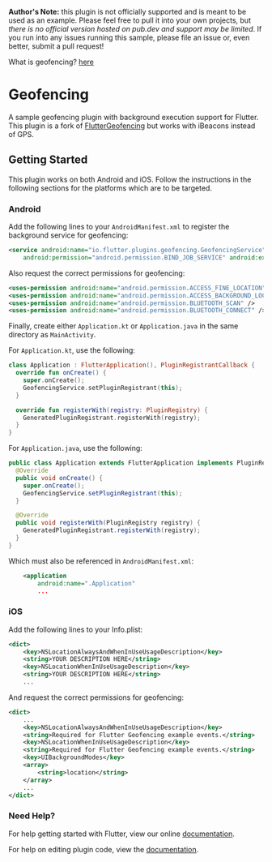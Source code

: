 **Author's Note:** this plugin is not officially supported and is meant to be used as an example. Please feel free to pull it into your own projects, but _there is no official version hosted on pub.dev and support may be limited_. If you run into any issues running this sample, please file an issue or, even better, submit a pull request!

What is geofencing? 
[here](https://developer.android.com/training/location/geofencing)

# Geofencing

A sample geofencing plugin with background execution support for Flutter.
This plugin is a fork of [FlutterGeofencing](https://github.com/bkonyi/FlutterGeofencing) but works with iBeacons instead of GPS.

## Getting Started
This plugin works on both Android and iOS. Follow the instructions in the following sections for the
platforms which are to be targeted.

### Android

Add the following lines to your `AndroidManifest.xml` to register the background service for
geofencing:

```xml
<service android:name="io.flutter.plugins.geofencing.GeofencingService"
    android:permission="android.permission.BIND_JOB_SERVICE" android:exported="true"/>
```

Also request the correct permissions for geofencing:

```xml
<uses-permission android:name="android.permission.ACCESS_FINE_LOCATION" />
<uses-permission android:name="android.permission.ACCESS_BACKGROUND_LOCATION" />
<uses-permission android:name="android.permission.BLUETOOTH_SCAN" />
<uses-permission android:name="android.permission.BLUETOOTH_CONNECT" />
```

Finally, create either `Application.kt` or `Application.java` in the same directory as `MainActivity`.
 
For `Application.kt`, use the following:

```kotlin
class Application : FlutterApplication(), PluginRegistrantCallback {
  override fun onCreate() {
    super.onCreate();
    GeofencingService.setPluginRegistrant(this);
  }

  override fun registerWith(registry: PluginRegistry) {
    GeneratedPluginRegistrant.registerWith(registry);
  }
}
```

For `Application.java`, use the following:

```java
public class Application extends FlutterApplication implements PluginRegistrantCallback {
  @Override
  public void onCreate() {
    super.onCreate();
    GeofencingService.setPluginRegistrant(this);
  }

  @Override
  public void registerWith(PluginRegistry registry) {
    GeneratedPluginRegistrant.registerWith(registry);
  }
}
```

Which must also be referenced in `AndroidManifest.xml`:

```xml
    <application
        android:name=".Application"
        ...
```
 
### iOS

Add the following lines to your Info.plist:

```xml
<dict>
    <key>NSLocationAlwaysAndWhenInUseUsageDescription</key>
    <string>YOUR DESCRIPTION HERE</string>
    <key>NSLocationWhenInUseUsageDescription</key>
    <string>YOUR DESCRIPTION HERE</string>
    ...
```

And request the correct permissions for geofencing:

```xml
<dict>
    ...
    <key>NSLocationAlwaysAndWhenInUseUsageDescription</key>
    <string>Required for Flutter Geofencing example events.</string>
    <key>NSLocationWhenInUseUsageDescription</key>
    <string>Required for Flutter Geofencing example events.</string>
    <key>UIBackgroundModes</key>
    <array>
        <string>location</string>
    </array>
    ...
</dict>
```

### Need Help?

For help getting started with Flutter, view our online
[documentation](https://flutter.io/).

For help on editing plugin code, view the [documentation](https://flutter.io/developing-packages/#edit-plugin-package).
